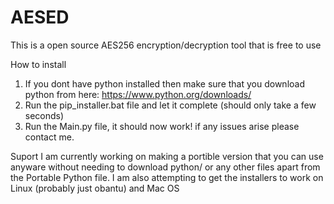 # AESED
This is a open source AES256 encryption/decryption tool that is free to use

How to install
1. If you dont have python installed then make sure that you download python from here: https://www.python.org/downloads/ 
2. Run the pip_installer.bat file and let it complete (should only take a few seconds)
3. Run the Main.py file, it should now work! if any issues arise please contact me.

Suport
I am currently working on making a portible version that you can use anyware without needing to download python/ or any other files apart from the Portable Python file.
I am also attempting to get the installers to work on Linux (probably just obantu) and Mac OS
